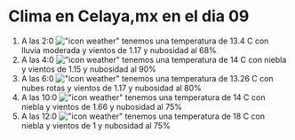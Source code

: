 # Clima en Celaya,mx en el dia 09

1. A las 2:0 !["icon weather"](http://openweathermap.org/img/w/10n.png) tenemos una temperatura de 13.4 C con lluvia moderada y  vientos de 1.17 y nubosidad al 68%
1. A las 4:0 !["icon weather"](http://openweathermap.org/img/w/50n.png) tenemos una temperatura de 14 C con niebla y  vientos de 1.15 y nubosidad al 90%
1. A las 6:0 !["icon weather"](http://openweathermap.org/img/w/04n.png) tenemos una temperatura de 13.26 C con nubes rotas y  vientos de 1.17 y nubosidad al 80%
1. A las 10:0 !["icon weather"](http://openweathermap.org/img/w/50d.png) tenemos una temperatura de 14 C con niebla y  vientos de 1.66 y nubosidad al 75%
1. A las 12:0 !["icon weather"](http://openweathermap.org/img/w/50d.png) tenemos una temperatura de 18 C con niebla y  vientos de 1 y nubosidad al 75%
